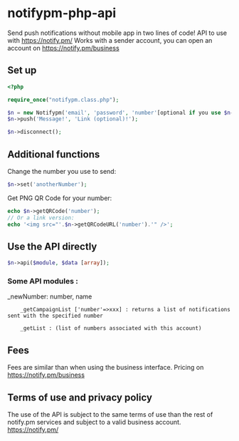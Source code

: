 # notifypm-php-api
Send push notifications without mobile app in two lines of code!
API to use with https://notify.pm/
Works with a sender account, you can open an account on https://notify.pm/business

## Set up

```php
<?php

require_once("notifypm.class.php");

$n = new Notifypm('email', 'password', 'number'[optional if you use $n->set('number')]);
$n->push('Message!', 'Link (optional)!');

$n->disconnect();
```

## Additional functions

Change the number you use to send:
```php
$n->set('anotherNumber');
```

Get PNG QR Code for your number:
```php
echo $n->getQRCode('number');
// Or a link version:
echo '<img src="'.$n->getQRCodeURL('number').'" />';
```

## Use the API directly

```php
$n->api($module, $data [array]);
```

### Some API modules :
_newNumber: number, name


		_getCampaignList ['number'=>xxx] : returns a list of notifications sent with the specified number

		_getList : (list of numbers associated with this account)
    
    
## Fees
Fees are similar than when using the business interface. Pricing on https://notify.pm/business

## Terms of use and privacy policy
The use of the API is subject to the same terms of use than the rest of notify.pm services and subject to a valid business account. https://notify.pm/
